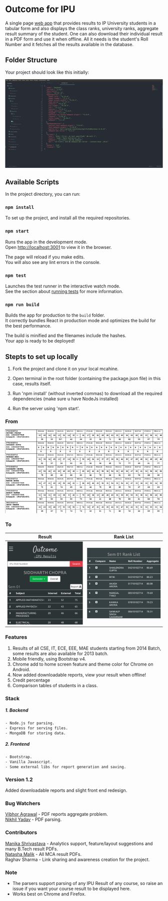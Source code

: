 # Outcome for IPU

A single page [web app](https://outcome-ipu.herokuapp.com) that provides results to IP University students in a tabular form and also displays the class ranks, university ranks, aggregate result summary of the student. One can also download their individual result in a PDF form and use it when offline. All it needs is the student's Roll Number and it fetches all the results available in the database.

## Folder Structure

Your project should look like this initially:

![structure](Screenshots/folder_struc.jpg)


## Available Scripts

In the project directory, you can run:

### `npm install`

To set up the project, and install all the required repositories.

### `npm start`

Runs the app in the development mode.<br>
Open [http://localhost:3001](http://localhost:3001) to view it in the browser.

The page will reload if you make edits.<br>
You will also see any lint errors in the console.

### `npm test`

Launches the test runner in the interactive watch mode.<br>
See the section about [running tests](#running-tests) for more information.

### `npm run build`

Builds the app for production to the `build` folder.<br>
It correctly bundles React in production mode and optimizes the build for the best performance.

The build is minified and the filenames include the hashes.<br>
Your app is ready to be deployed!


## Stepts to set up locally 

1. Fork the project and clone it on your local mcahine.

2. Open terminal in the root folder (containing the package.json file) in this case, results itself.

3. Run 'npm install' (without inverted commas) to download all the required dependencies (make sure u have NodeJs installed)

4. Run the server using 'npm start'. 


### From
![PDF](Screenshots/PdfScaled.png)

### To
Result             |  Rank List
:-------------------------:|:-------------------------:
![Result Page](Screenshots/ResultPageScaled.png)  |  ![Rank Lists](Screenshots/RankListsScaled.png)

### Features
1. Results of all CSE, IT, ECE, EEE, MAE students starting from 2014 Batch, some results are also available for 2013 batch.
2. Mobile friendly, using Bootstrap v4.
3. Chrome add to home screen feature and theme color for Chrome on Android.
4. Now added downloadable reports, view your result when offline!
5. Credit percentage 
6. Comparison tables of students in a class.

### Stack
##### 1. Backend
	- Node.js for parsing.
	- Express for serving files.
	- MongoDB for storing data. 

##### 2. Frontend
	- Bootstrap.
	- Vanilla Javascript.
	- Some external libs for report generation and saving.

### Version 1.2
Added downloadable reports and slight front end redesign.

### Bug Watchers
[Vibhor Agrawal](https://github.com/vibhor1997a) - PDF reports aggregate problem.  
[Nikhil Yadav](https://github.com/sam1803) - PDF parsing.

### Contributors
[Manika Shrivastava](https://about.me/manikashrivastava) - Analytics support, feature/layout suggestions and many B.Tech result PDFs.  
[Natasha Malik](https://github.com/NatashaMalik-50) - All MCA result PDFs.  
Raghav Sharma - Link sharing and awareness creation for the project.  

### Note

* The parsers support parsing of any IPU Result of any course, so raise an issue if you want your course result to be displayed here.
* Works best on Chrome and Firefox.
